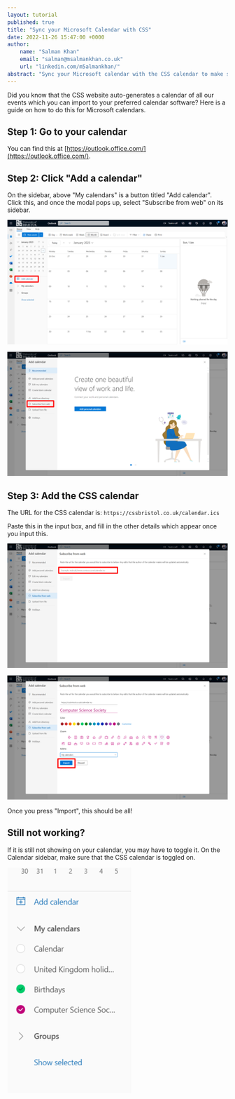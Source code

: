 ```yaml
---
layout: tutorial
published: true
title: "Sync your Microsoft Calendar with CSS"
date: 2022-11-26 15:47:00 +0000
author:
    name: "Salman Khan"
    email: "salman@msalmankhan.co.uk"
    url: "linkedin.com/m5almankhan/"
abstract: "Sync your Microsoft calendar with the CSS calendar to make sure you never miss an event!"
---
```


Did you know that the CSS website auto-generates a calendar of all our events which you can import to your preferred calendar software? Here is a guide on how to do this for Microsoft calendars.

## Step 1: Go to your calendar

You can find this at [https://outlook.office.com/](https://outlook.office.com/).

## Step 2: Click "Add a calendar"

On the sidebar, above "My calendars" is a button titled "Add calendar". Click this, and once the modal pops up, select "Subscribe from web" on its sidebar.

![The "add calendar" button](/assets/images/contrib/tutorials/ms-calendar-sync/add.png)

![Select "Subscribe from web"](/assets/images/contrib/tutorials/ms-calendar-sync/web.png)

## Step 3: Add the CSS calendar

The URL for the CSS calendar is: `https://cssbristol.co.uk/calendar.ics`

Paste this in the input box, and fill in the other details which appear once you input this.

![Paste the link to the CSS calendar](/assets/images/contrib/tutorials/ms-calendar-sync/css-link.png)

![Add other details](/assets/images/contrib/tutorials/ms-calendar-sync/details.png)

Once you press "Import", this should be all!

## Still not working? 

If it is still not showing on your calendar, you may have to toggle it. On the Calendar sidebar, make sure that the CSS calendar is toggled on.

![Toggle CSS Calendar](/assets/images/contrib/tutorials/ms-calendar-sync/toggle.png)